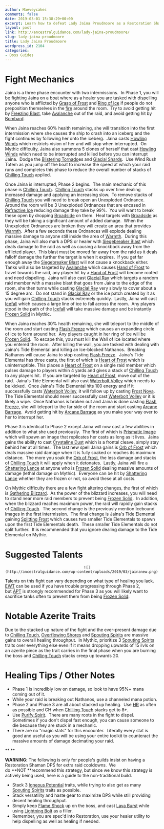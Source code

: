 ```yaml
---
author: Maeveycakes
comments: false
date: 2019-03-01 15:38:29+00:00
excerpt: Learn how to defeat Lady Jaina Proudmoore as a Restoration Shaman.
layout: post
link: http://ancestralguidance.com/lady-jaina-proudmoore/
slug: lady-jaina-proudmoore
title: Lady Jaina Proudmoore
wordpress_id: 2104
categories:
- Boss Guides
---
```


# Fight Mechanics

		
		

Jaina is a three phase encounter with two intermissions.  In Phase 1, you will be fighting Jaina on a boat where as a healer you are tasked with dispelling anyone who is afflicted by [Grasp of Frost](https://www.wowhead.com/spell=287626/grasp-of-frost) and [Ring of Ice](https://www.wowhead.com/spell=285459/ring-of-ice) if people do not preposition themselves in the [fire](https://www.wowhead.com/spell=287365/searing-pitch) around the room.  Try to avoid getting hit by [Freezing Blast](https://www.wowhead.com/spell=285177/freezing-blast), take [Avalanche](https://www.wowhead.com/spell=287565/avalanche) out of the raid, and avoid getting hit by [Bombard](https://www.wowhead.com/spell=285828/bombard).  

When Jaina reaches 60% health remaining, she will transition into the first intermission where she causes the ship to crash into an iceberg and the fight continues by following her onto the iceberg.  Jaina casts [Howling Winds](https://www.wowhead.com/spell=289861/howling-winds) which restricts vision of her and will stop when interrupted.  On Mythic difficulty, Jaina also summons 5 clones of herself that cast [Howling Winds](https://www.wowhead.com/spell=289861/howling-winds) which need to be interrupted and killed before you can interrupt Jaina.  Dodge the [Blistering Tornado](https://www.wowhead.com/spell=288534/blistering-tornado)es and [Glacial Shards](https://www.wowhead.com/spell=288325/glacial-shards).  Use Wind Rush Totem as you jump off the boat to increase the speed at which your raid runs and completes this phase to reduce the overall number of stacks of [Chilling Touch](https://www.wowhead.com/spell=285212/chilling-touch) applied.

Once Jaina is interrupted, Phase 2 begins.  The main mechanic of this phase is [Chilling Touch](https://www.wowhead.com/spell=285212/chilling-touch).  [Chilling Touch](https://www.wowhead.com/spell=285212/chilling-touch) stacks up over time dealing increased damage and applying an increasing slow.  To remove stacks of [Chilling Touch](https://www.wowhead.com/spell=285212/chilling-touch) you will need to break open an Unexploded Ordnance.  Around the room will be 3 Unexploded Ordnances that are encased in [Refractive Ice](https://www.wowhead.com/spell=288219/refractive-ice) reducing damage they take by 99%.  You will want to break these open by dropping [Broadside](https://www.wowhead.com/spell=288218/broadside) on them.  Heal targets with [Broadside](https://www.wowhead.com/spell=288218/broadside) as they will be taking a significant amount of added damage.  When the Unexploded Ordnances are broken they will create an area that provides [Warmth](https://www.wowhead.com/spell=288394/warmth).  After a few seconds these Ordnances will explode dealing massive damage to anyone still inside the area of [Warmth](https://www.wowhead.com/spell=288394/warmth).  During this phase, Jaina will also mark a DPS or healer with [Siegebreaker Blast](https://www.wowhead.com/spell=288380/siegebreaker-blast) which deals damage to the raid as well as causing a knockback away from the afflicted player.  This blast must be moved far away from the raid as it deals falloff damage the further the target is when it expires.  If you get far enough away the [Siegebreaker Blast](https://www.wowhead.com/spell=288380/siegebreaker-blast) will not cause a knockback either.  Tanks will also be targeted by [Avalanche](https://www.wowhead.com/spell=287565/avalanche) which causes [Hand of Frost](https://www.wowhead.com/spell=288412/hand-of-frost) to travel towards the raid, any player hit by a [Hand of Frost](https://www.wowhead.com/spell=288412/hand-of-frost) will become rooted and need dispelling.  Jaina will also cast [Glacial Ray](https://www.wowhead.com/spell=288345/glacial-ray) which targets a random raid member with a massive blast that goes from Jaina to the edge of the room, she then turns while casting [Glacial Ray](https://www.wowhead.com/spell=288345/glacial-ray) very slowly to cover about a 15 degree arc.  Do not stand in [Glacial Ray](https://www.wowhead.com/spell=288345/glacial-ray) or the ice patch created by it as you will gain [Chilling Touch](https://www.wowhead.com/spell=285212/chilling-touch) stacks extremely quickly.  Lastly, Jaina will cast [Icefall](https://www.wowhead.com/spell=288475/icefall) which causes a large line of ice to fall across the room.  Any players stood in the path of the [Icefall](https://www.wowhead.com/spell=288475/icefall) will take massive damage and be instantly [Frozen Solid](https://www.wowhead.com/spell=287490/frozen-solid) in Mythic.

When Jaina reaches 30% health remaining, she will teleport to the middle of the room and start casting [Flash Freeze](https://www.wowhead.com/spell=288719/flash-freeze) which causes an expanding circle of ice to form around her.  Any players caught in her ring of ice will be [Frozen Solid](https://www.wowhead.com/spell=287490/frozen-solid).  To escape this, you must kill the Wall of Ice located where you entered the room.  After killing the wall, you are tasked with dealing with Jaina's Tide Elemental and killing an Ice-blocked Nathanos.  Breaking Nathanos will cause Jaina to stop casting [Flash Freeze](https://www.wowhead.com/spell=288719/flash-freeze).  Jaina's Tide Elemental has three casts, the first of which is [Heart of Frost](https://www.wowhead.com/spell=289220/heart-of-frost) which is uninterruptible. This places a [Heart of Frost](https://www.wowhead.com/spell=289220/heart-of-frost) on a single raid member which pulses damage to players within 4 yards and gives a stack of [Chilling Touch](https://www.wowhead.com/spell=285212/chilling-touch) to any players hit.  If you are targeted by [Heart of Frost](https://www.wowhead.com/spell=289220/heart-of-frost), move out of the raid.  Jaina's Tide Elemental will also cast [Waterbolt Volley](https://www.wowhead.com/spell=290084/water-bolt-volley) which needs to be kicked.  Once Jaina's Tide Elemental hits 100 energy and if it successfully casts [Waterbolt Volley](https://www.wowhead.com/spell=290084/water-bolt-volley), it will follow up by casting [Frost Nova](https://www.wowhead.com/spell=289219/frost-nova).  The Tide Elemental should never successfully cast [Waterbolt Volley](https://www.wowhead.com/spell=290084/water-bolt-volley) or it is likely a wipe.  Once Nathanos is broken out and Jaina is done casting [Flash Freeze](https://www.wowhead.com/spell=288719/flash-freeze), she will teleport to the far side of the room and start casting [Arcane Barrage](https://www.wowhead.com/spell=289985/arcane-barrage).  Avoid getting hit by [Arcane Barrage](https://www.wowhead.com/spell=289985/arcane-barrage) as you make your way over to her to interrupt her.

Phase 3 is identical to Phase 2 except Jaina will now cast a few abilities in addition to what she used previously.  The first of which is [Prismatic Image](https://www.wowhead.com/spell=288747/prismatic-image) which will spawn an image that replicates her casts as long as it lives.  Jaina gains the ability to cast [Crystaline Dust](https://www.wowhead.com/spell=289940/crystalline-dust) which is a frontal cleave, simply stay behind her at all times.  The last new spell Jaina gains is [Orb of Frost](https://www.wowhead.com/spell=288647/orb-of-frost) which deals massive raid damage when it is fully soaked or reaches its maximum distance.  The more you soak the [Orb of Frost](https://www.wowhead.com/spell=288647/orb-of-frost), the less damage and stacks of [Chilling Touch](https://www.wowhead.com/spell=285212/chilling-touch) it will apply when it detonates.  Lastly, Jaina will fire a [Shattering Lance](https://www.wowhead.com/spell=288671/shattering-lance) at anyone who is [Frozen Solid](https://www.wowhead.com/spell=287490/frozen-solid) dealing massive amounts of damage (lethal damage on Mythic).  Everyone can be hit by [Shattering Lance](https://www.wowhead.com/spell=288671/shattering-lance) whether they are frozen or not, so avoid these at all costs.

On Mythic difficulty there are a few fight altering changes, the first of which is [Gathering Blizzard](https://www.wowhead.com/spell=289379/gathering-blizzard).  As the power of the blizzard increases, you will need to stand near more raid members to prevent being [Frozen Solid](https://www.wowhead.com/spell=287490/frozen-solid).  In addition, when the blizzard reaches maximum power, the raid will rapidly gain stacks of [Chilling Touch](https://www.wowhead.com/spell=285212/chilling-touch).  The second change is the previously mention Icebound Images in the first intermission.  The final change is Jaina's Tide Elemental gaining [Splitting Frost](https://www.wowhead.com/spell=290087/splitting-frost) which causes two smaller Tide Elementals to spawn upon the first Tide Elementals death.  These smaller Tide Elementals do not split further.  It is recommended that you ignore dealing damage to the Tide Elemental on Mythic.

		
			

# Suggested Talents

		
										![](http://ancestralguidance.com/wp-content/uploads/2019/03/jainanew.png)											
		

Talents on this fight can vary depending on what type of healing you lack.  [EWT](https://www.wowhead.com/spell=198838/earthen-wall-totem) can be used if you have trouble progressing through Phase 2, but [APT](https://www.wowhead.com/spell=207399) is strongly recommended for Phase 3 as you will likely want to sacrifice tanks often to prevent them from being [Frozen Solid](https://www.wowhead.com/spell=287490/frozen-solid).  

		
			

# Notable Azerite Traits

		
		

Due to the stacked up nature of the fight and the ever-present damage due to [Chilling Touch](https://www.wowhead.com/spell=285212/chilling-touch), [Overflowing Shores](https://www.wowhead.com/spell=278095/overflowing-shores) and [Spouting Spirits](https://www.wowhead.com/spell=279504/spouting-spirits) are massive gains to overall healing throughput.  in Mythic, prioritize 3 [Spouting Spirits](https://www.wowhead.com/spell=279504/spouting-spirits) traits over everything else even if it means dropping upwards of 15 ilvls on an azerite piece as the trait carries in the final phase when you are burning the boss and [Chilling Touch](https://www.wowhead.com/spell=285212/chilling-touch) stacks creep up towards 20.

		
			

# Healing Tips / Other Notes

		
		

  * Phase 1 is incredibly low on damage, so look to have 95%+ mana coming out of it.
  * While your raid is breaking out Nathanos, use a channeled mana potion.
  * Phase 2 and Phase 3 are all about stacked up healing.  Use [HR](https://www.wowhead.com/spell=73920/healing-rain) as often as possible and CH when [Chilling Touch](https://www.wowhead.com/spell=285212/chilling-touch) stacks get to 8+.
  * Use [Purify Spirit](https://www.wowhead.com/spell=77130/purify-spirit).  There are many roots in the fight to dispel.  Sometimes if you don't dispel fast enough, you can cause someone to die because they are stuck in a mechanic.
  * There are no "magic stats" for this encounter.  Literally every stat is good and useful as you will be using your entire toolkit to counteract the massive amounts of damage decimating your raid.

** **

**WARNING**: The following is only for people's guilds insist on having a Restoration Shaman DPS for extra raid cooldowns.  We do **NOT **recommend this strategy, but since we know this strategy is actively being used, here is a guide to the non-traditional build. 

  * Stack 3 [Igneous Potential](https://www.wowhead.com/spell=279829/igneous-potential) traits, while trying to also get as many [Spouting Spirits](https://www.wowhead.com/spell=279504/spouting-spirits) traits as possible.  
  * Stack versatility and haste gear to maximize DPS while still providing decent healing throughput.  
  * Simply keep [Flame Shock](https://www.wowhead.com/spell=188838/flame-shock) up on the boss, and cast [Lava Burst](https://www.wowhead.com/spell=51505/lava-burst) while using [Lightning Bolt](https://www.wowhead.com/spell=403/lightning-bolt) as a filler.
  * Remember, you are spec'd into Restoration, use your healer utility to help dispelling as well as healing if needed.
